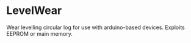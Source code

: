LevelWear
=========

Wear levelling circular log for use with arduino-based devices. Exploits EEPROM or main memory.
